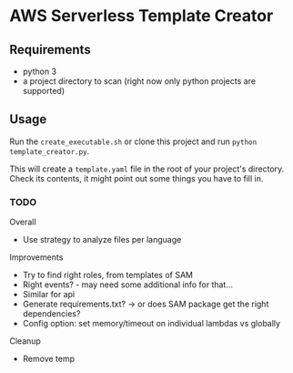 # AWS Serverless Template Creator

## Requirements

- python 3
- a project directory to scan (right now only python projects are supported)

## Usage

Run the `create_executable.sh` or clone this project and run `python template_creator.py`. 

This will create a `template.yaml` file in the root of your project's directory. Check its contents, it might point out some things you have to fill in. 

### TODO

Overall
- Use strategy to analyze files per language

Improvements
- Try to find right roles, from templates of SAM
- Right events? - may need some additional info for that...
- Similar for api
- Generate requirements.txt? -> or does SAM package get the right dependencies?
- Config option: set memory/timeout on individual lambdas vs globally

Cleanup
- Remove temp
